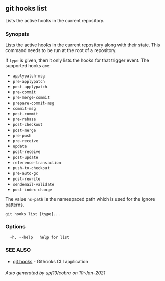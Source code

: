## git hooks list

Lists the active hooks in the current repository.

### Synopsis

Lists the active hooks in the current repository along with their state.
This command needs to be run at the root of a repository.

If `type` is given, then it only lists the hooks for that trigger event.
The supported hooks are:

- `applypatch-msg`
- `pre-applypatch`
- `post-applypatch`
- `pre-commit`
- `pre-merge-commit`
- `prepare-commit-msg`
- `commit-msg`
- `post-commit`
- `pre-rebase`
- `post-checkout`
- `post-merge`
- `pre-push`
- `pre-receive`
- `update`
- `post-receive`
- `post-update`
- `reference-transaction`
- `push-to-checkout`
- `pre-auto-gc`
- `post-rewrite`
- `sendemail-validate`
- `post-index-change`

The value `ns-path` is the namespaced path which is used for the ignore patterns.

```
git hooks list [type]...
```

### Options

```
  -h, --help   help for list
```

### SEE ALSO

* [git hooks](git_hooks.md)	 - Githooks CLI application

###### Auto generated by spf13/cobra on 10-Jan-2021
